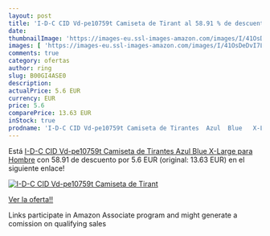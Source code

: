 ```yaml
---
layout: post
title: 'I-D-C CID Vd-pe10759t Camiseta de Tirant al 58.91 % de descuento'
date: 
thumbnailImage: 'https://images-eu.ssl-images-amazon.com/images/I/41OsDeDvI7L._SL200_.jpg'
images: [ 'https://images-eu.ssl-images-amazon.com/images/I/41OsDeDvI7L._SL200_.jpg' ]
comments: true
category: ofertas
author: ring
slug: B00GI4ASE0
description:
actualPrice: 5.6 EUR
currency: EUR
price: 5.6
comparePrice: 13.63 EUR
inStock: true
prodname: 'I-D-C CID Vd-pe10759t Camiseta de Tirantes  Azul  Blue   X-Large para Hombre'
---
```


Está [I-D-C CID Vd-pe10759t Camiseta de Tirantes  Azul  Blue   X-Large para Hombre](https://www.amazon.es/dp/B00GI4ASE0/?tag=tolees-21) con 58.91 de descuento por 5.6 EUR (original: 13.63 EUR) en el siguiente enlace!

[![I-D-C CID Vd-pe10759t Camiseta de Tirant](https://images-eu.ssl-images-amazon.com/images/I/41OsDeDvI7L._SL200_.jpg)](https://www.amazon.es/dp/B00GI4ASE0/?tag=tolees-21)

[Ver la oferta!!](https://www.amazon.es/dp/B00GI4ASE0/?tag=tolees-21)

Links participate in Amazon Associate program and might generate a comission on qualifying sales



